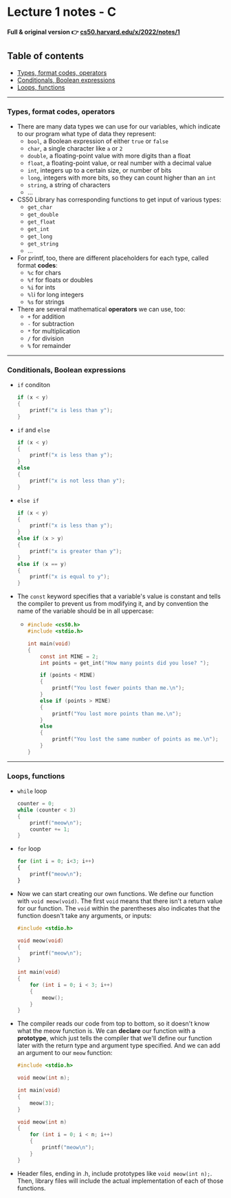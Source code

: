 # Lecture 1 notes - C
#### **Full & original version 👉** [cs50.harvard.edu/x/2022/notes/1](https://cs50.harvard.edu/x/2022/notes/1/)
## Table of contents
- [Types, format codes, operators](#types-format-codes-operators)
- [Conditionals, Boolean expressions](#conditionals-boolean-expressions)
- [Loops, functions](#loops-functions)

---

### **Types, format codes, operators**

- There are many data types we can use for our variables, which indicate to our program what type of data they represent:
  - `bool`, a Boolean expression of either `true` or `false`
  - `char`, a single character like `a` or `2`
  - `double`, a floating-point value with more digits than a float
  - `float`, a floating-point value, or real number with a decimal value
  - `int`, integers up to a certain size, or number of bits
  - `long`, integers with more bits, so they can count higher than an `int`
  - `string`, a string of characters
  - …
- CS50 Library has corresponding functions to get input of various types:
  - `get_char`
  - `get_double`
  - `get_float`
  - `get_int`
  - `get_long`
  - `get_string`
  - …
- For printf, too, there are different placeholders for each type, called format **codes**:
  - `%c` for chars
  - `%f` for floats or doubles
  - `%i` for ints
  - `%l`i for long integers
  - `%s` for strings
- There are several mathematical **operators** we can use, too:
  - `+` for addition
  - `-` for subtraction
  - `*` for multiplication
  - `/` for division
  - `%` for remainder

---

### **Conditionals, Boolean expressions**
- `if` conditon
    ```c
    if (x < y)
    {
        printf("x is less than y");
    }
    ```

- `if` and `else`
    ```c
    if (x < y)
    {
        printf("x is less than y");
    }
    else
    {
        printf("x is not less than y");
    }
    ```

- `else if`
    ```c
    if (x < y)
    {
        printf("x is less than y");
    }
    else if (x > y)
    {
        printf("x is greater than y");
    }
    else if (x == y)
    {
        printf("x is equal to y");
    }
    ```

- The `const` keyword specifies that a variable's value is constant and tells the compiler to prevent us from modifying it, and by convention the name of the variable should be in all uppercase:
  - ```c
    #include <cs50.h>
    #include <stdio.h>

    int main(void)
    {
        const int MINE = 2;
        int points = get_int("How many points did you lose? ");

        if (points < MINE)
        {
            printf("You lost fewer points than me.\n");
        }
        else if (points > MINE)
        {
            printf("You lost more points than me.\n");
        }
        else
        {
            printf("You lost the same number of points as me.\n");
        }
    }
    ```

---

### **Loops, functions**
- `while` loop
    ```c
    counter = 0;
    while (counter < 3)
    {
        printf("meow\n");
        counter += 1;
    }
    ```

- `for` loop
    ```python
    for (int i = 0; i<3; i++)
    {
        printf("meow\n");
    }
    ```

- Now we can start creating our own functions. We define our function with `void meow(void)`. The first `void` means that there isn't a return value for our function. The `void` within the parentheses also indicates that the function doesn't take any arguments, or inputs:
    ```c
    #include <stdio.h>

    void meow(void)
    {
        printf("meow\n");
    }

    int main(void)
    {
        for (int i = 0; i < 3; i++)
        {
            meow();
        }
    }
    ```
- The compiler reads our code from top to bottom, so it doesn't know what the meow function is. We can **declare** our function with a **prototype**, which just tells the compiler that we'll define our function later with the return type and argument type specified. And we can add an argument to our `meow` function:
    ```c
    #include <stdio.h>

    void meow(int n);

    int main(void)
    {
        meow(3);
    }

    void meow(int n)
    {
        for (int i = 0; i < n; i++)
        {
            printf("meow\n");
        }
    }
    ```
- Header files, ending in .h, include prototypes like `void meow(int n);`. Then, library files will include the actual implementation of each of those functions.

